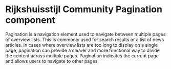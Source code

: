 <!-- @license CC0-1.0 -->

# Rijkshuisstijl Community Pagination component

Pagination is a navigation element used to navigate between multiple pages of overview lists. This is commonly used for search results or a list of news articles. In cases where overview lists are too long to display on a single page, pagination can provide a clearer and more functional way to divide the content across multiple pages. Pagination indicates the current page and allows users to navigate to other pages.
